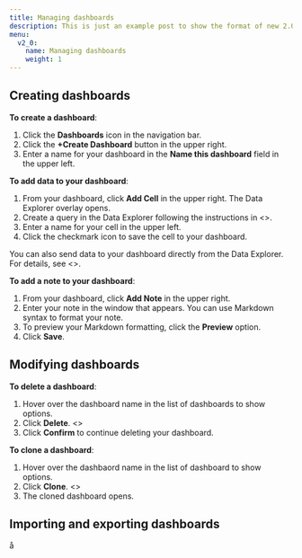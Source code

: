 ```yaml
---
title: Managing dashboards
description: This is just an example post to show the format of new 2.0 posts
menu:
  v2_0:
    name: Managing dashboards
    weight: 1
---
```


## Creating dashboards

**To create a dashboard**:

1. Click the **Dashboards** icon in the navigation bar.
2. Click the **+Create Dashboard** button in the upper right.
3. Enter a name for your dashboard in the **Name this dashboard** field in the upper left.

**To add data to your dashboard**:

1. From your dashboard, click **Add Cell** in the upper right. The Data Explorer overlay opens.
2. Create a query in the Data Explorer following the instructions in <<link to data explorer article>>.
3. Enter a name for your cell in the upper left.
4. Click the checkmark icon to save the cell to your dashboard.

You can also send data to your dashboard directly from the Data Explorer. For details, see <<link to data explorer article>>.

**To add a note to your dashboard**:
1. From your dashboard, click **Add Note** in the upper right.
2. Enter your note in the window that appears. You can use Markdown syntax to format your note.
3. To preview your Markdown formatting, click the **Preview** option.
4. Click **Save**.


## Modifying dashboards

 **To delete a dashboard**:
 1. Hover over the dashboard name in the list of dashboards to show options.
 2. Click **Delete**.
 <<SCREENSHOT>>
 3. Click **Confirm** to continue deleting your dashboard.

**To clone a dashboard**:
1. Hover over the dashbaord name in the list of dashboard to show options.
2. Click **Clone**.
<<SCREEENSHOT>>
3. The cloned dashboard opens.


## Importing and exporting dashboards
å

